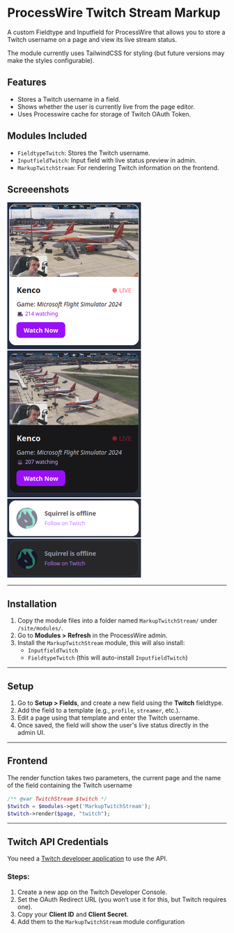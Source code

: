 # ProcessWire Twitch Stream Markup

A custom Fieldtype and Inputfield for ProcessWire that allows you to store a Twitch username on a page and view its live stream status.

The module currently uses TailwindCSS for styling (but future versions may make the styles configurable).

## Features

- Stores a Twitch username in a field.
- Shows whether the user is currently live from the page editor.
- Uses Processwire cache for storage of Twitch OAuth Token.

## Modules Included

- `FieldtypeTwitch`: Stores the Twitch username.
- `InputfieldTwitch`: Input field with live status preview in admin.
- `MarkupTwitchStream`: For rendering Twitch information on the frontend.

## Screeenshots
![Screenshot - Online Light](./screenshots/Online-Light.png) ![Screenshot - Online Dark](./screenshots/Online-Dark.png)
![Screenshot - Offline Light](./screenshots/Offline-Light.png) ![Screenshot - Offline Dark](./screenshots/Offline-Dark.png)

---

## Installation

1. Copy the module files into a folder named `MarkupTwitchStream/` under `/site/modules/`.
2. Go to **Modules > Refresh** in the ProcessWire admin.
3. Install the `MarkupTwitchStream` module, this will also install:
   - `InputfieldTwitch`
   - `FieldtypeTwitch` (this will auto-install `InputfieldTwitch`)

---

## Setup

1. Go to **Setup > Fields**, and create a new field using the **Twitch** fieldtype.
2. Add the field to a template (e.g., `profile`, `streamer`, etc.).
3. Edit a page using that template and enter the Twitch username.
4. Once saved, the field will show the user's live status directly in the admin UI.

---

## Frontend

The render function takes two parameters, the current page and the name of the field containing the Twitch username

```php
/** @var TwitchStream $twitch */
$twitch = $modules->get('MarkupTwitchStream');
$twitch->render($page, "twitch");
```

---

## Twitch API Credentials

You need a [Twitch developer application](https://dev.twitch.tv/console/apps) to use the API.

### Steps:

1. Create a new app on the Twitch Developer Console.
2. Set the OAuth Redirect URL (you won’t use it for this, but Twitch requires one).
3. Copy your **Client ID** and **Client Secret**.
4. Add them to the `MarkupTwitchStream` module configuration
